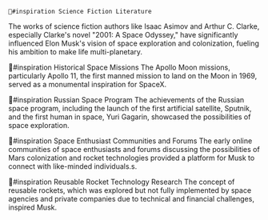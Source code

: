     🦋#inspiration Science Fiction Literature
The works of science fiction authors like Isaac Asimov and Arthur C. Clarke, especially Clarke's novel "2001: A Space Odyssey," have significantly influenced Elon Musk's vision of space exploration and colonization, fueling his ambition to make life multi-planetary.

🦋#inspiration Historical Space Missions
The Apollo Moon missions, particularly Apollo 11, the first manned mission to land on the Moon in 1969, served as a monumental inspiration for SpaceX.

🦋#inspiration Russian Space Program
The achievements of the Russian space program, including the launch of the first artificial satellite, Sputnik, and the first human in space, Yuri Gagarin, showcased the possibilities of space exploration.

🦋#inspiration Space Enthusiast Communities and Forums
The early online communities of space enthusiasts and forums discussing the possibilities of Mars colonization and rocket technologies provided a platform for Musk to connect with like-minded individuals.s.

🦋#inspiration Reusable Rocket Technology Research
The concept of reusable rockets, which was explored but not fully implemented by space agencies and private companies due to technical and financial challenges, inspired Musk.

